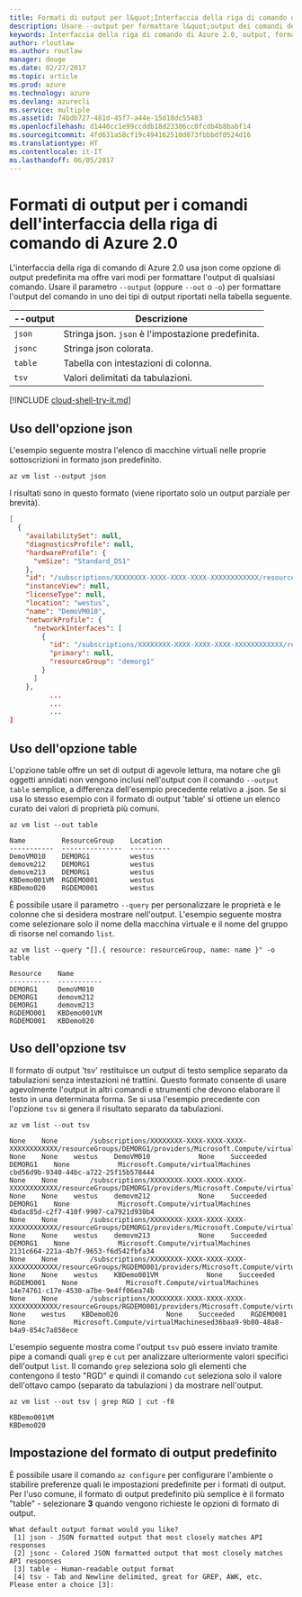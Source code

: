 ```yaml
---
title: Formati di output per l&quot;Interfaccia della riga di comando di Azure 2.0
description: Usare --output per formattare l&quot;output dei comandi dell&quot;interfaccia della riga di comando di Azure 2.0 in tabelle, elenchi o json.
keywords: Interfaccia della riga di comando di Azure 2.0, output, formato, tabella, elenco, json, Linux, Mac, Windows, OS X
author: rloutlaw
ms.author: routlaw
manager: douge
ms.date: 02/27/2017
ms.topic: article
ms.prod: azure
ms.technology: azure
ms.devlang: azurecli
ms.service: multiple
ms.assetid: 74bdb727-481d-45f7-a44e-15d18dc55483
ms.openlocfilehash: d1440cc1e99ccddb18d23306cc0fcdb4b8babf14
ms.sourcegitcommit: 4fd631a58cf19c494162510d073fbbbdf0524d16
ms.translationtype: HT
ms.contentlocale: it-IT
ms.lasthandoff: 06/05/2017
---
```

# <a name="output-formats-for-azure-cli-20-commands"></a>Formati di output per i comandi dell'interfaccia della riga di comando di Azure 2.0

L'interfaccia della riga di comando di Azure 2.0 usa json come opzione di output predefinita ma offre vari modi per formattare l'output di qualsiasi comando.  Usare il parametro `--output` (oppure `--out` o `-o`) per formattare l'output del comando in uno dei tipi di output riportati nella tabella seguente. 

--output | Descrizione
---------|-------------------------------
`json`   | Stringa json. `json` è l'impostazione predefinita.
`jsonc`  | Stringa json colorata.
`table`  | Tabella con intestazioni di colonna.
`tsv`    | Valori delimitati da tabulazioni.

[!INCLUDE [cloud-shell-try-it.md](includes/cloud-shell-try-it.md)]

## <a name="using-the-json-option"></a>Uso dell'opzione json

L'esempio seguente mostra l'elenco di macchine virtuali nelle proprie sottoscrizioni in formato json predefinito.

```azurecli-interactive
az vm list --output json
```

I risultati sono in questo formato (viene riportato solo un output parziale per brevità).

```json
[
  {
    "availabilitySet": null,
    "diagnosticsProfile": null,
    "hardwareProfile": {
      "vmSize": "Standard_DS1"
    },
    "id": "/subscriptions/XXXXXXXX-XXXX-XXXX-XXXX-XXXXXXXXXXXX/resourceGroups/DEMORG1/providers/Microsoft.Compute/virtualMachines/DemoVM010",
    "instanceView": null,
    "licenseType": null,
    "location": "westus",
    "name": "DemoVM010",
    "networkProfile": {
      "networkInterfaces": [
        {
          "id": "/subscriptions/XXXXXXXX-XXXX-XXXX-XXXX-XXXXXXXXXXXX/resourceGroups/demorg1/providers/Microsoft.Network/networkInterfaces/DemoVM010VMNic",
          "primary": null,
          "resourceGroup": "demorg1"
        }
      ]
    },
          ...
          ...
          ...   
]
```
 
## <a name="using-the-table-option"></a>Uso dell'opzione table

L'opzione table offre un set di output di agevole lettura, ma notare che gli oggetti annidati non vengono inclusi nell'output con il comando `--output table` semplice, a differenza dell'esempio precedente relativo a .json.  Se si usa lo stesso esempio con il formato di output 'table' si ottiene un elenco curato dei valori di proprietà più comuni.

```azurecli-interactive
az vm list --out table
```

```
Name         ResourceGroup    Location
-----------  ---------------  ----------
DemoVM010    DEMORG1          westus
demovm212    DEMORG1          westus
demovm213    DEMORG1          westus
KBDemo001VM  RGDEMO001        westus
KBDemo020    RGDEMO001        westus
```

È possibile usare il parametro `--query` per personalizzare le proprietà e le colonne che si desidera mostrare nell'output. L'esempio seguente mostra come selezionare solo il nome della macchina virtuale e il nome del gruppo di risorse nel comando `list`.

```azurecli-interactive
az vm list --query "[].{ resource: resourceGroup, name: name }" -o table
```

```
Resource    Name
----------  -----------
DEMORG1     DemoVM010
DEMORG1     demovm212
DEMORG1     demovm213
RGDEMO001   KBDemo001VM
RGDEMO001   KBDemo020
```

## <a name="using-the-tsv-option"></a>Uso dell'opzione tsv

Il formato di output 'tsv' restituisce un output di testo semplice separato da tabulazioni senza intestazioni né trattini. Questo formato consente di usare agevolmente l'output in altri comandi e strumenti che devono elaborare il testo in una determinata forma. Se si usa l'esempio precedente con l'opzione `tsv` si genera il risultato separato da tabulazioni.

```azurecli-interactive
az vm list --out tsv
```

```
None    None        /subscriptions/XXXXXXXX-XXXX-XXXX-XXXX-XXXXXXXXXXXX/resourceGroups/DEMORG1/providers/Microsoft.Compute/virtualMachines/DemoVM010    None    None    westus    DemoVM010            None    Succeeded    DEMORG1    None            Microsoft.Compute/virtualMachines    cbd56d9b-9340-44bc-a722-25f15b578444
None    None        /subscriptions/XXXXXXXX-XXXX-XXXX-XXXX-XXXXXXXXXXXX/resourceGroups/DEMORG1/providers/Microsoft.Compute/virtualMachines/demovm212    None    None    westus    demovm212            None    Succeeded    DEMORG1    None            Microsoft.Compute/virtualMachines    4bdac85d-c2f7-410f-9907-ca7921d930b4
None    None        /subscriptions/XXXXXXXX-XXXX-XXXX-XXXX-XXXXXXXXXXXX/resourceGroups/DEMORG1/providers/Microsoft.Compute/virtualMachines/demovm213    None    None    westus    demovm213            None    Succeeded    DEMORG1    None            Microsoft.Compute/virtualMachines    2131c664-221a-4b7f-9653-f6d542fbfa34
None    None        /subscriptions/XXXXXXXX-XXXX-XXXX-XXXX-XXXXXXXXXXXX/resourceGroups/RGDEMO001/providers/Microsoft.Compute/virtualMachines/KBDemo001VM    None    None    westus    KBDemo001VM            None    Succeeded    RGDEMO001    None            Microsoft.Compute/virtualMachines    14e74761-c17e-4530-a7be-9e4ff06ea74b
None    None        /subscriptions/XXXXXXXX-XXXX-XXXX-XXXX-XXXXXXXXXXXX/resourceGroups/RGDEMO001/providers/Microsoft.Compute/virtualMachines/KBDemo02None    None    westus    KBDemo020            None    Succeeded    RGDEMO001    None            Microsoft.Compute/virtualMachinesed36baa9-9b80-48a8-b4a9-854c7a858ece
```

L'esempio seguente mostra come l'output `tsv` può essere inviato tramite pipe a comandi quali `grep` e `cut` per analizzare ulteriormente valori specifici dell'output `list`. Il comando `grep` seleziona solo gli elementi che contengono il testo "RGD" e quindi il comando `cut` seleziona solo il valore dell'ottavo campo (separato da tabulazioni ) da mostrare nell'output.

```azurecli
az vm list --out tsv | grep RGD | cut -f8
```

```
KBDemo001VM
KBDemo020
```

## <a name="setting-the-default-output-format"></a>Impostazione del formato di output predefinito

È possibile usare il comando `az configure` per configurare l'ambiente o stabilire preferenze quali le impostazioni predefinite per i formati di output. Per l'uso comune, il formato di output predefinito più semplice è il formato "table" - selezionare **3** quando vengono richieste le opzioni di formato di output. 

```
What default output format would you like?
 [1] json - JSON formatted output that most closely matches API responses
 [2] jsonc - Colored JSON formatted output that most closely matches API responses
 [3] table - Human-readable output format
 [4] tsv - Tab and Newline delimited, great for GREP, AWK, etc.
Please enter a choice [3]: 
```